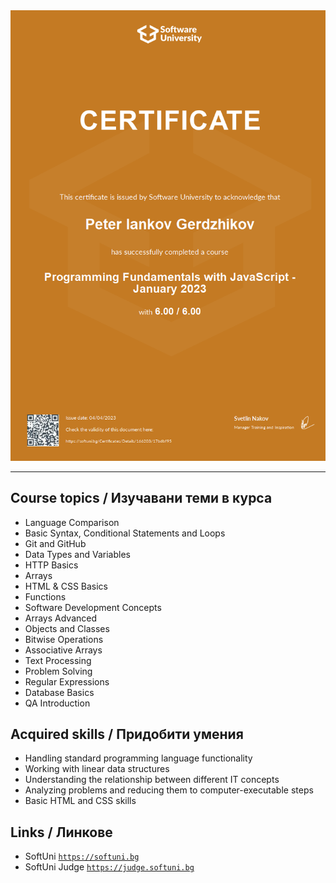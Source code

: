 <div align="center">
  <img src="https://github.com/PowerCell46/Java-Script-Fundamentals/blob/main/Programming%20Fundamentals%20with%20JavaScript%20-%20January%202023%20-%20Peter%20Gerdzhikov%20-%20Certificate.jpeg" alt="JS-Fund-Jan-2023">
</div>

---

## Course topics / Изучавани теми в курса 

- Language Comparison
- Basic Syntax, Conditional Statements and Loops
- Git and GitHub
- Data Types and Variables
- HTTP Basics
- Arrays
- HTML & CSS Basics
- Functions
- Software Development Concepts
- Arrays Advanced
- Objects and Classes
- Bitwise Operations
- Associative Arrays
- Text Processing
- Problem Solving
- Regular Expressions
- Database Basics
- QA Introduction

## Acquired skills / Придобити умения

- Handling standard programming language functionality
- Working with linear data structures
- Understanding the relationship between different IT concepts
- Analyzing problems and reducing them to computer-executable steps
- Basic HTML and CSS skills

## Links / Линкове

- SoftUni 
<a href="https://softuni.bg">`https://softuni.bg`</a>
- SoftUni Judge 
<a href="https://judge.softuni.bg">`https://judge.softuni.bg`</a>
